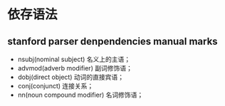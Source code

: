 # 依存语法

## stanford parser denpendencies manual marks

- nsubj(nominal subject) 名义上的主语；
- advmod(adverb modifier) 副词修饰语；
- dobj(direct object) 动词的直接宾语；
- conj(conjunct) 连接关系；
- nn(noun compound modifier) 名词修饰语；
